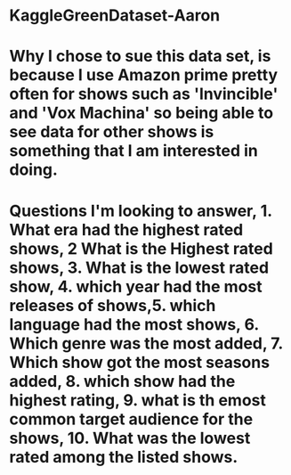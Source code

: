 # KaggleGreenDataset-Aaron

# Why I chose to sue this data set, is because I use Amazon prime pretty often for shows such as 'Invincible' and 'Vox Machina' so being able to see data for other shows is something that I am interested in doing.

# Questions I'm looking to answer, 1. What era had the highest rated shows, 2 What is the Highest rated shows, 3. What is the lowest rated show, 4. which year had the most releases of shows,5. which language had the most shows, 6. Which genre was the most added, 7. Which show got the most seasons added, 8. which show had the highest rating, 9. what is th emost common target audience for the shows, 10. What was the lowest rated among the listed shows.

